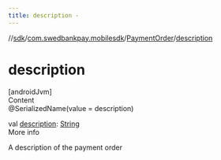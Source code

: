 ```yaml
---
title: description -
---
```

//[sdk](../../../index)/[com.swedbankpay.mobilesdk](../index)/[PaymentOrder](index)/[description](description)



# description  
[androidJvm]  
Content  
@SerializedName(value = description)  
  
val [description](description): [String](https://kotlinlang.org/api/latest/jvm/stdlib/kotlin/-string/index.html)  
More info  


A description of the payment order

  



